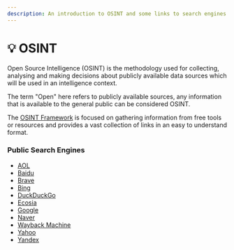 ```yaml
---
description: An introduction to OSINT and some links to search engines.
---
```


# 💡 OSINT

Open Source Intelligence (OSINT) is the methodology used for collecting, analysing and making decisions about publicly available data sources which will be used in an intelligence context.&#x20;

The term "Open" here refers to publicly available sources, any information that is available to the general public can be considered OSINT.

The [OSINT Framework](https://osintframework.com/) is focused on gathering information from free tools or resources and provides a vast collection of links in an easy to understand format.

### Public Search Engines

* [AOL](https://search.aol.co.uk/)
* [Baidu](https://www.baidu.com/)
* [Brave](https://search.brave.com/)
* [Bing](https://www.bing.com/)
* [DuckDuckGo](https://duckduckgo.com/)
* [Ecosia](https://www.ecosia.org/)
* [Google](https://www.google.com/)
* [Naver](https://www.naver.com/)
* [Wayback Machine](https://archive.org/web/)
* [Yahoo](https://uk.search.yahoo.com/)
* [Yandex](https://yandex.com/)

